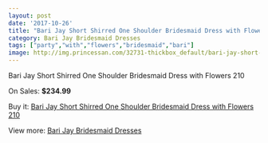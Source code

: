 ```yaml
---
layout: post
date: '2017-10-26'
title: "Bari Jay Short Shirred One Shoulder Bridesmaid Dress with Flowers 210"
category: Bari Jay Bridesmaid Dresses
tags: ["party","with","flowers","bridesmaid","bari"]
image: http://img.princessan.com/32731-thickbox_default/bari-jay-short-shirred-one-shoulder-bridesmaid-dress-with-flowers-210.jpg
---
```

Bari Jay Short Shirred One Shoulder Bridesmaid Dress with Flowers 210

On Sales: **$234.99**
<a href="https://www.princessan.com/en/15077-bari-jay-short-shirred-one-shoulder-bridesmaid-dress-with-flowers-210.html"><amp-img layout="responsive" width="600" height="600" src="//img.princessan.com/32731-thickbox_default/bari-jay-short-shirred-one-shoulder-bridesmaid-dress-with-flowers-210.jpg" alt="Bari Jay Short Shirred One Shoulder Bridesmaid Dress with Flowers 210 0" /></a>

Buy it: [Bari Jay Short Shirred One Shoulder Bridesmaid Dress with Flowers 210](https://www.princessan.com/en/15077-bari-jay-short-shirred-one-shoulder-bridesmaid-dress-with-flowers-210.html "Bari Jay Short Shirred One Shoulder Bridesmaid Dress with Flowers 210")

View more: [Bari Jay Bridesmaid Dresses](https://www.princessan.com/en/109- "Bari Jay Bridesmaid Dresses")